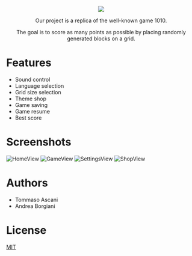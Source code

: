 <p align="center">
  <img src="https://github.com/tommaso-ascani/OOP23-1010/assets/31596042/4212799f-7ee8-46a8-b9f4-b110d08cff19)https://github.com/tommaso-ascani/OOP23-1010/assets/31596042/4212799f-7ee8-46a8-b9f4-b110d08cff19" />
</p>

<p align="center">Our project is a replica of the well-known game 1010.</p>
<p align="center">The goal is to score as many points as possible by placing randomly generated blocks on a grid.</p>

# Features
- Sound control
- Language selection
- Grid size selection
- Theme shop
- Game saving
- Game resume
- Best score

# Screenshots
![HomeView](https://github.com/tommaso-ascani/OOP23-1010/assets/31596042/2559f2cc-bba7-41ae-acd4-6daba800599f)
![GameView](https://github.com/tommaso-ascani/OOP23-1010/assets/31596042/db5c2278-368f-4aeb-aff6-70ca6b52781c)
![SettingsView](https://github.com/tommaso-ascani/OOP23-1010/assets/31596042/b0a51b44-e820-4419-b821-0a050bed490d)
![ShopView](https://github.com/tommaso-ascani/OOP23-1010/assets/31596042/4b061652-0124-4a28-ac05-bf30d7461afc)

# Authors
- Tommaso Ascani
- Andrea Borgiani

# License
[MIT](https://choosealicense.com/licenses/mit/)
